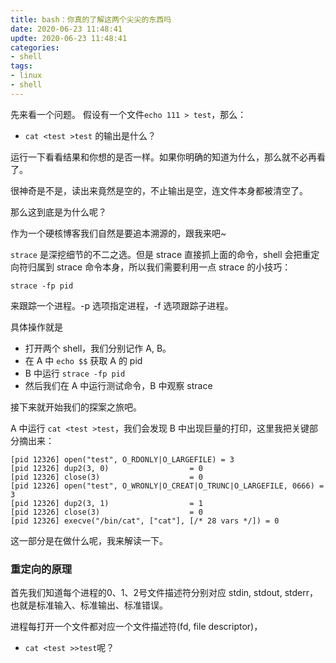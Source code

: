 ```yaml
---
title: bash：你真的了解这两个尖尖的东西吗
date: 2020-06-23 11:48:41
updte: 2020-06-23 11:48:41
categories:
- shell
tags:
- linux
- shell
---
```

先来看一个问题。
假设有一个文件`echo 111 > test`，那么：
- `cat <test >test` 的输出是什么？

运行一下看看结果和你想的是否一样。如果你明确的知道为什么，那么就不必再看了。

<!--more-->

很神奇是不是，读出来竟然是空的，不止输出是空，连文件本身都被清空了。

那么这到底是为什么呢？

作为一个硬核博客我们自然是要追本溯源的，跟我来吧~

`strace` 是深挖细节的不二之选。但是 strace 直接抓上面的命令，shell 会把重定向符归属到 strace 命令本身，所以我们需要利用一点 strace 的小技巧：
```
strace -fp pid 
```
来跟踪一个进程。-p 选项指定进程，-f 选项跟踪子进程。

具体操作就是
- 打开两个 shell，我们分别记作 A, B。
- 在 A 中 `echo $$` 获取 A 的 pid
- B 中运行 `strace -fp pid `
- 然后我们在 A 中运行测试命令，B 中观察 strace

接下来就开始我们的探案之旅吧。

A 中运行 `cat <test >test`，我们会发现 B 中出现巨量的打印，这里我把关键部分摘出来：
```
[pid 12326] open("test", O_RDONLY|O_LARGEFILE) = 3
[pid 12326] dup2(3, 0)                  = 0
[pid 12326] close(3)                    = 0
[pid 12326] open("test", O_WRONLY|O_CREAT|O_TRUNC|O_LARGEFILE, 0666) = 3
[pid 12326] dup2(3, 1)                  = 1
[pid 12326] close(3)                    = 0
[pid 12326] execve("/bin/cat", ["cat"], [/* 28 vars */]) = 0
``` 
这一部分是在做什么呢，我来解读一下。

### 重定向的原理
首先我们知道每个进程的0、1、2号文件描述符分别对应 stdin, stdout, stderr，也就是标准输入、标准输出、标准错误。

进程每打开一个文件都对应一个文件描述符(fd, file descriptor)，













- `cat <test >>test`呢？



